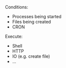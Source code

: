 Conditions:

- Processes being started
- Files being created
- CRON

Execute:

- Shell
- HTTP
- IO (e.g. create file)
- ...
